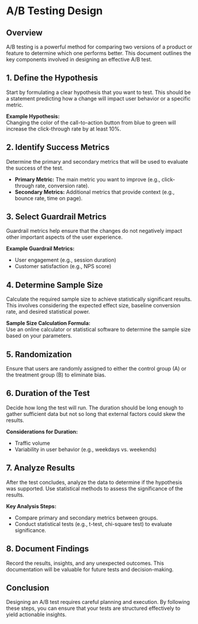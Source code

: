 # A/B Testing Design

## Overview
A/B testing is a powerful method for comparing two versions of a product or feature to determine which one performs better. This document outlines the key components involved in designing an effective A/B test.

## 1. Define the Hypothesis
Start by formulating a clear hypothesis that you want to test. This should be a statement predicting how a change will impact user behavior or a specific metric.

**Example Hypothesis:**  
Changing the color of the call-to-action button from blue to green will increase the click-through rate by at least 10%.

## 2. Identify Success Metrics
Determine the primary and secondary metrics that will be used to evaluate the success of the test.

- **Primary Metric:** The main metric you want to improve (e.g., click-through rate, conversion rate).
- **Secondary Metrics:** Additional metrics that provide context (e.g., bounce rate, time on page).

## 3. Select Guardrail Metrics
Guardrail metrics help ensure that the changes do not negatively impact other important aspects of the user experience.

**Example Guardrail Metrics:**  
- User engagement (e.g., session duration)
- Customer satisfaction (e.g., NPS score)

## 4. Determine Sample Size
Calculate the required sample size to achieve statistically significant results. This involves considering the expected effect size, baseline conversion rate, and desired statistical power.

**Sample Size Calculation Formula:**  
Use an online calculator or statistical software to determine the sample size based on your parameters.

## 5. Randomization
Ensure that users are randomly assigned to either the control group (A) or the treatment group (B) to eliminate bias.

## 6. Duration of the Test
Decide how long the test will run. The duration should be long enough to gather sufficient data but not so long that external factors could skew the results.

**Considerations for Duration:**  
- Traffic volume
- Variability in user behavior (e.g., weekdays vs. weekends)

## 7. Analyze Results
After the test concludes, analyze the data to determine if the hypothesis was supported. Use statistical methods to assess the significance of the results.

**Key Analysis Steps:**
- Compare primary and secondary metrics between groups.
- Conduct statistical tests (e.g., t-test, chi-square test) to evaluate significance.

## 8. Document Findings
Record the results, insights, and any unexpected outcomes. This documentation will be valuable for future tests and decision-making.

## Conclusion
Designing an A/B test requires careful planning and execution. By following these steps, you can ensure that your tests are structured effectively to yield actionable insights.